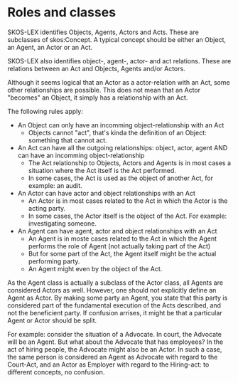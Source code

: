 # Roles and classes

SKOS-LEX identifies Objects, Agents, Actors and Acts. These are subclasses of skos:Concept. A typical concept should be either an Object, an Agent, an Actor or an Act.

SKOS-LEX also identifies object-, agent-, actor- and act relations. These are relations between an Act and Objects, Agents and/or Actors.

Although it seems logical that an Actor as a actor-relation with an Act, some other relationships are possible. This does not mean that an Actor "becomes" an Object, it simply has a relationship with an Act.

The following rules apply:
- An Object can only have an incomming object-relationship with an Act
  - Objects cannot "act", that's kinda the definition of an Object: something that cannot act.
- An Act can have all the outgoing relationships: object, actor, agent AND can have an incomming object-relationship
  - The Act relationship to Objects, Actors and Agents is in most cases a situation where the Act itself is the Act performed.
  - In some cases, the Act is used as the object of another Act, for example: an audit.
- An Actor can have actor and object relationships with an Act
  - An Actor is in most cases related to the Act in which the Actor is the acting party.
  - In some cases, the Actor itself is the object of the Act. For example: investigating someone.
- An Agent can have agent, actor and object relationships with an Act
  - An Agent is in moste cases related to the Act in which the Agent performs the role of Agent (not actually taking part of the Act)
  - But for some part of the Act, the Agent itself might be the actual performing party.
  - An Agent might even by the object of the Act.

As the Agent class is actually a subclass of the Actor class, all Agents are considered Actors as well. However, one should not explicitly define an Agent as Actor. By making some party an Agent, you state that this party is considered part of the fundamental execution of the Acts described, and not the beneficient party. If confusion arrises, it might be that a particular Agent or Actor should be split.

For example: consider the situation of a Advocate. In court, the Advocate will be an Agent. But what about the Advocate that has employees? In the act of hiring people, the Advocate might also be an Actor. In such a case, the same person is considered an Agent as Advocate with regard to the Court-Act, and an Actor as Employer with regard to the Hiring-act: to different concepts, no confusion.
